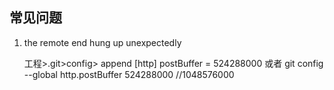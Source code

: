 

## 常见问题
1. the remote end hung up unexpectedly

    工程>.git>config> append
    [http]
    postBuffer = 524288000
    或者
    git config --global http.postBuffer 524288000 //1048576000

